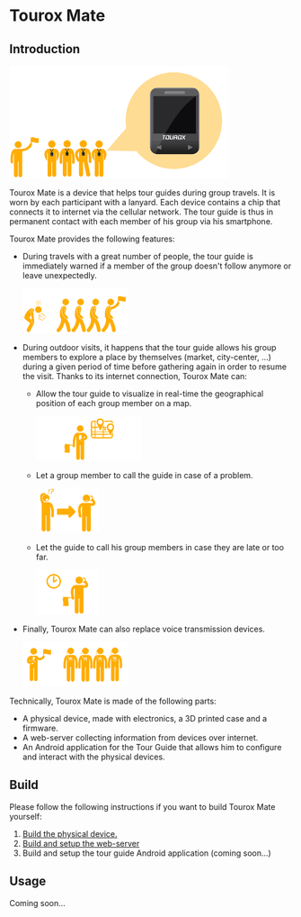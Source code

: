# Tourox Mate

## Introduction
![Product overview](readme_resources/tourox-overview.png?raw=true "Product overview")

Tourox Mate is a device that helps tour guides during group travels. It is worn by each participant with a lanyard.
Each device contains a chip that connects it to internet via the cellular network. The tour guide is thus in permanent
contact with each member of his group via his smartphone.

Tourox Mate provides the following features:
* During travels with a great number of people, the tour guide is immediately warned if a member of the group doesn't
  follow anymore or leave unexpectedly.
  
  ![Use case: person not following](readme_resources/use-case-person-not-following.png?raw=true "Use case: person not following")
* During outdoor visits, it happens that the tour guide allows his group members to explore a place by themselves
  (market, city-center, ...) during a given period of time before gathering again in order to resume the visit.
  Thanks to its internet connection, Tourox Mate can:
  * Allow the tour guide to visualize in real-time the geographical position of each group member on a map.
  
    ![Use case: get tourist location](readme_resources/use-case-get-tourist-locations-during-free-time.png?raw=true "Use case: get tourist location")
  * Let a group member to call the guide in case of a problem.
  
    ![Use case: tourist calls guide](readme_resources/use-case-tourist-call-guide.png?raw=true "Use case: tourist calls guide")
  * Let the guide to call his group members in case they are late or too far.
  
    ![Use case: guide calls tourist](readme_resources/use-case-guide-call-tourist.png?raw=true "Use case: guide calls tourist")
* Finally, Tourox Mate can also replace voice transmission devices.

  ![Use case: voice transmitter](readme_resources/use-case-tour-guide-voice-transmitter.png?raw=true "Use case: voice transmitter")

Technically, Tourox Mate is made of the following parts:
 * A physical device, made with electronics, a 3D printed case and a firmware.
 * A web-server collecting information from devices over internet.
 * An Android application for the Tour Guide that allows him to configure and interact with the physical devices.
 
## Build
Please follow the following instructions if you want to build Tourox Mate yourself:
1. [Build the physical device.](device/README.md)
2. [Build and setup the web-server](webserver/README.md)
2. Build and setup the tour guide Android application (coming soon...)

## Usage
Coming soon...